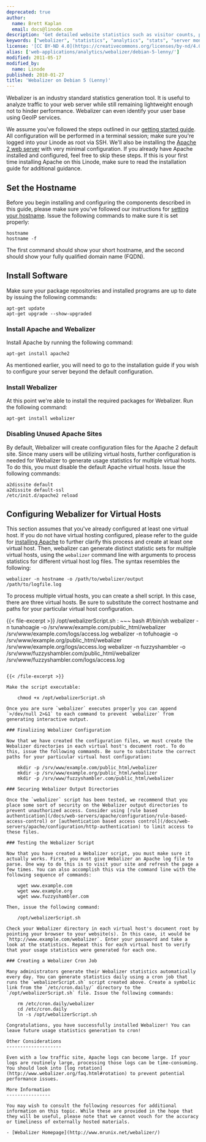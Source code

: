 ```yaml
---
deprecated: true
author:
  name: Brett Kaplan
  email: docs@linode.com
description: 'Get detailed website statistics such as visitor counts, pageviews, user agents percentages, and much more using the open source Webalizer package on Debian 5 (Lenny).'
keywords: ["webalizer", "statistics", "analytics", "stats", "server monitoring", "debian"]
license: '[CC BY-ND 4.0](https://creativecommons.org/licenses/by-nd/4.0)'
alias: ['web-applications/analytics/webalizer/debian-5-lenny/']
modified: 2011-05-17
modified_by:
  name: Linode
published: 2010-01-27
title: 'Webalizer on Debian 5 (Lenny)'
---
```


Webalizer is an industry standard statistics generation tool. It is useful to analyze traffic to your web server while still remaining lightweight enough not to hinder performance. Webalizer can even identify your user base using GeoIP services.

We assume you've followed the steps outlined in our [getting started guide](/docs/getting-started/). All configuration will be performed in a terminal session; make sure you're logged into your Linode as root via SSH. We'll also be installing the [Apache 2 web server](/docs/web-servers/apache/installation/debian-5-lenny) with very minimal configuration. If you already have Apache installed and configured, feel free to skip these steps. If this is your first time installing Apache on this Linode, make sure to read the installation guide for additional guidance.

Set the Hostname
----------------

Before you begin installing and configuring the components described in this guide, please make sure you've followed our instructions for [setting your hostname](/docs/getting-started#sph_set-the-hostname). Issue the following commands to make sure it is set properly:

    hostname
    hostname -f

The first command should show your short hostname, and the second should show your fully qualified domain name (FQDN).

Install Software
----------------

Make sure your package repositories and installed programs are up to date by issuing the following commands:

    apt-get update
    apt-get upgrade --show-upgraded

### Install Apache and Webalizer

Install Apache by running the following command:

    apt-get install apache2

As mentioned earlier, you will need to go to the installation guide if you wish to configure your server beyond the default configuration.

### Install Webalizer

At this point we're able to install the required packages for Webalizer. Run the following command:

    apt-get install webalizer

### Disabling Unused Apache Sites

By default, Webalizer will create configuration files for the Apache 2 default site. Since many users will be utilizing virtual hosts, further configuration is needed for Webalizer to generate usage statistics for multiple virtual hosts. To do this, you must disable the default Apache virtual hosts. Issue the following commands:

    a2dissite default
    a2dissite default-ssl
    /etc/init.d/apache2 reload

Configuring Webalizer for Virtual Hosts
---------------------------------------

This section assumes that you've already configured at least one virtual host. If you do not have virtual hosting configured, please refer to the guide for [installing Apache](/docs/web-servers/apache/installation/debian-5-lenny) to further clarify this process and create at least one virtual host. Then, webalizer can generate distinct statistic sets for multiple virtual hosts, using the `webalizer` command line with arguments to process statistics for different virtual host log files. The syntax resembles the following:

    webalizer -n hostname -o /path/to/webalizer/output /path/to/logfile.log

To process multiple virtual hosts, you can create a shell script. In this case, there are three virtual hosts. Be sure to substitute the correct hostname and paths for your particular virtual host configuration.

{{< file-excerpt >}}
/opt/webalizerScript.sh
:   ~~~ bash
#!/bin/sh
webalizer -n tunahoagie -o /srv/www/example.com/public_html/webalizer /srv/www/example.com/logs/access.log
webalizer -n tofuhoagie -o /srv/www/example.org/public_html/webalizer /srv/www/example.org/logs/access.log
webalizer -n fuzzyshambler -o /srv/www/fuzzyshambler.com/public_html/webalizer /srv/www/fuzzyshambler.com/logs/access.log
~~~

{{< /file-excerpt >}}

Make the script executable:

    chmod +x /opt/webalizerScript.sh

Once you are sure `webalizer` executes properly you can append `>/dev/null 2>&1` to each command to prevent `webalizer` from generating interactive output.

### Finalizing Webalizer Configuration

Now that we have created the configuration files, we must create the Webalizer directories in each virtual host's document root. To do this, issue the following commands. Be sure to substitute the correct paths for your particular virtual host configuration:

    mkdir -p /srv/www/example.com/public_html/webalizer
    mkdir -p /srv/www/example.org/public_html/webalizer
    mkdir -p /srv/www/fuzzyshambler.com/public_html/webalizer

### Securing Webalizer Output Directories

Once the `webalizer` script has been tested, we recommend that you place some sort of security on the Webalizer output directories to prevent unauthorized access. Consider using [rule based authentication](/docs/web-servers/apache/configuration/rule-based-access-control) or [authentication based access control](/docs/web-servers/apache/configuration/http-authentication) to limit access to these files.

### Testing the Webalizer Script

Now that you have created a Webalizer script, you must make sure it actually works. First, you must give Webalizer an Apache log file to parse. One way to do this is to visit your site and refresh the page a few times. You can also accomplish this via the command line with the following sequence of commands:

    wget www.example.com
    wget www.example.org
    wget www.fuzzyshambler.com

Then, issue the following command:

    /opt/webalizerScript.sh

Check your Webalizer directory in each virtual host's document root by pointing your browser to your website(s). In this case, it would be `http://www.example.com/webalizer`. Enter your password and take a look at the statistics. Repeat this for each virtual host to verify that your usage statistics were generated for each one.

### Creating a Webalizer Cron Job

Many administrators generate their Webalizer statistics automatically every day. You can generate statistics daily using a cron job that runs the `webalizerScript.sh` script created above. Create a symbolic link from the `/etc/cron.daily/` directory to the `/opt/webalizerScript.sh` file. Issue the following commands:

    rm /etc/cron.daily/webalizer
    cd /etc/cron.daily
    ln -s /opt/webalizerScript.sh

Congratulations, you have successfully installed Webalizer! You can leave future usage statistics generation to cron!

Other Considerations
--------------------

Even with a low traffic site, Apache logs can become large. If your logs are routinely large, processing those logs can be time-consuming. You should look into [log rotation](http://www.webalizer.org/faq.html#rotation) to prevent potential performance issues.

More Information
----------------

You may wish to consult the following resources for additional information on this topic. While these are provided in the hope that they will be useful, please note that we cannot vouch for the accuracy or timeliness of externally hosted materials.

- [Webalizer Homepage](http://www.mrunix.net/webalizer/)



